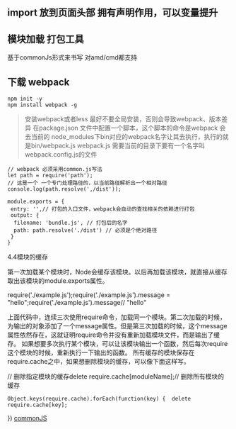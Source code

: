 ## import 放到页面头部 拥有声明作用，可以变量提升
## 模块加载  打包工具
 基于commonJs形式来书写  对amd/cmd都支持
## 下载 webpack
```
npm init -y
npm install webpack -g
```
> 安装webpack或者less 最好不要全局安装，否则会导致webpack、版本差异
> 在package.json 文件中配置一个脚本，这个脚本的命令是webpack  会去当前的 node_modules下bin对应的webpack名字让其去执行，执行的就是bin/webpack.js   webpack.js 需要当前的目录下要有一个名字叫webpack.config.js的文件

```
// webpack 必须采用common.js写法
let path = require('path'); 
// 这是一个 一个专门处理路径的，以当前路径解析出一个相对路径
console.log(path.resolve(',/dist'));

module.exports = {
 entry: '',// 打包的入口文件，webpack会自动的查找相关的依赖进行打包
 output: {
  filename: 'bundle.js', // 打包后的名字
  path: path.resolve('./dist') // 必须是个绝对路径
 }
}
```

4.4模块的缓存

第一次加载某个模块时，Node会缓存该模块。以后再加载该模块，就直接从缓存取出该模块的module.exports属性。


require('./example.js');require('./example.js').message = "hello";require('./example.js').message// "hello"

上面代码中，连续三次使用require命令，加载同一个模块。第二次加载的时候，为输出的对象添加了一个message属性。但是第三次加载的时候，这个message属性依然存在，这就证明require命令并没有重新加载模块文件，而是输出了缓存。
如果想要多次执行某个模块，可以让该模块输出一个函数，然后每次require这个模块的时候，重新执行一下输出的函数。
所有缓存的模块保存在require.cache之中，如果想删除模块的缓存，可以像下面这样写。



// 删除指定模块的缓存delete require.cache[moduleName];// 删除所有模块的缓存
```
Object.keys(require.cache).forEach(function(key) {  delete require.cache[key];
```
})
[commonJS](http://www.php.cn/js-tutorial-387885.html)
